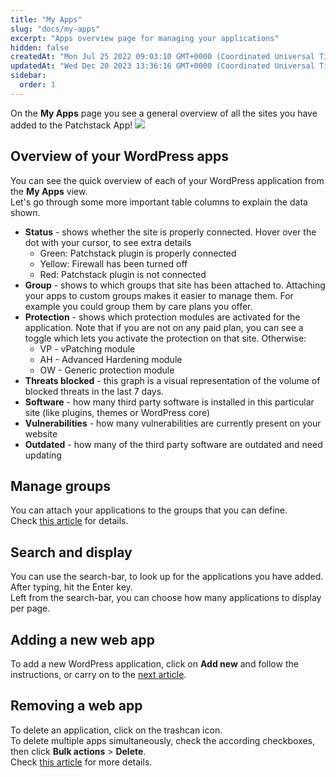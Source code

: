 ```yaml
---
title: "My Apps"
slug: "docs/my-apps"
excerpt: "Apps overview page for managing your applications"
hidden: false
createdAt: "Mon Jul 25 2022 09:03:10 GMT+0000 (Coordinated Universal Time)"
updatedAt: "Wed Dec 20 2023 13:36:16 GMT+0000 (Coordinated Universal Time)"
sidebar:
  order: 1
---
```

On the **My Apps** page you see a general overview of all the sites you have added to the Patchstack App!
![](@images/3d12c97-patchstack-my-apps.png)

## Overview of your WordPress apps

You can see the quick overview of each of your WordPress application from the **My Apps** view.  
Let's go through some more important table columns to explain the data shown.

- **Status** - shows whether the site is properly connected. Hover over the dot with your cursor, to see extra details
  - Green: Patchstack plugin is properly connected
  - Yellow: Firewall has been turned off
  - Red: Patchstack plugin is not connected
- **Group** - shows to which groups that site has been attached to. Attaching your apps to custom groups makes it easier to manage them. For example you could group them by care plans you offer.
- **Protection** - shows which protection modules are activated for the application. Note that if you are not on any paid plan, you can see a toggle which lets you activate the protection on that site. Otherwise:
  - VP - vPatching module
  - AH - Advanced Hardening module
  - OW - Generic protection module
- **Threats blocked** - this graph is a visual representation of the volume of blocked threats in the last 7 days.
- **Software** - how many third party software is installed in this particular site (like plugins, themes or WordPress core)
- **Vulnerabilities** - how many vulnerabilities are currently present on your website
- **Outdated** - how many of the third party software are outdated and need updating

## Manage groups

You can attach your applications to the groups that you can define.  
Check [this article](https://docs.patchstack.com/docs/application-groups) for details.

## Search and display

You can use the search-bar, to look up for the applications you have added. After typing, hit the Enter key.  
Left from the search-bar, you can choose how many applications to display per page.

## Adding a new web app

To add a new WordPress application, click on **Add new** and follow the instructions, or carry on to the [next article](https://docs.patchstack.com/docs/adding-a-web-app).

## Removing a web app

To delete an application, click on the trashcan icon.  
To delete multiple apps simultaneously, check the according checkboxes, then click **Bulk actions** > **Delete**.  
Check [this article](https://docs.patchstack.com/docs/removing-a-web-app) for more details.
